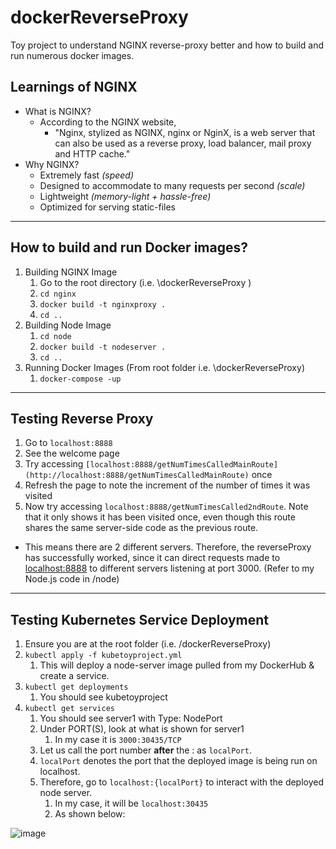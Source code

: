 # dockerReverseProxy
Toy project to understand NGINX reverse-proxy better and how to build and run numerous docker images.

## Learnings of NGINX

- What is NGINX?
    - According to the NGINX website,
        - "Nginx, stylized as NGINX, nginx or NginX, is a web server that can also be used as a reverse proxy, load balancer, mail proxy and HTTP cache."
- Why NGINX?
    - Extremely fast *(speed)*
    - Designed to accommodate to many requests per second *(scale)*
    - Lightweight *(memory-light + hassle-free)*
    - Optimized for serving static-files
    

---

## How to build and run Docker images?

1. Building NGINX Image
    1. Go to the root directory (i.e. \dockerReverseProxy )
    2. `cd nginx` 
    3. `docker build -t nginxproxy .`      
    4. `cd ..`
2. Building Node Image
    1. `cd node`
    2. `docker build -t nodeserver .`        
    3. `cd ..`
3. Running Docker Images (From root folder i.e. \dockerReverseProxy)
    1. `docker-compose -up`

---

## Testing Reverse Proxy

1. Go to `localhost:8888`
2. See the welcome page  
3. Try accessing `[localhost:8888/getNumTimesCalledMainRoute](http://localhost:8888/getNumTimesCalledMainRoute)` once 
4. Refresh the page to note the increment of the number of times it was visited
5. Now try accessing `localhost:8888/getNumTimesCalled2ndRoute`. Note that it only shows it has been visited once, even though this route shares the same server-side code as the previous route.

- This means there are 2 different servers. Therefore, the reverseProxy has successfully worked, since it can direct requests made to [localhost:8888](http://localhost:8888) to different servers listening at port 3000. (Refer to my Node.js code in /node)

---

## Testing Kubernetes Service Deployment
1. Ensure you are at the root folder (i.e. /dockerReverseProxy)
2. `kubectl apply -f kubetoyproject.yml`
    1. This will deploy a node-server image pulled from my DockerHub & create a service.
3. `kubectl get deployments`
    1. You should see kubetoyproject 
4. `kubectl get services`
    1. You should see server1 with Type: NodePort
    2. Under PORT(S), look at what is shown for server1
        1. In my case it is `3000:30435/TCP`
    3. Let us call the port number **after** the : as `localPort`. 
    4. `localPort` denotes the port that the deployed image is being run on localhost.
    5. Therefore, go to `localhost:{localPort}` to interact with the deployed node server.
        1. In my case, it will be `localhost:30435`
        2. As shown below:
    
  ![image](https://user-images.githubusercontent.com/35992553/141244865-4676119b-530c-4d24-982f-cbbb277fbd4d.png)

